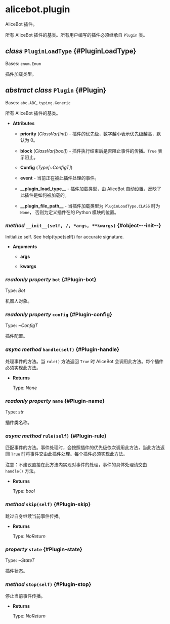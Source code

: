 # alicebot.plugin

AliceBot 插件。

所有 AliceBot 插件的基类。所有用户编写的插件必须继承自 `Plugin` 类。

## _class_ `PluginLoadType` {#PluginLoadType}

Bases: `enum.Enum`

插件加载类型。

## _abstract class_ `Plugin` {#Plugin}

Bases: `abc.ABC`, `typing.Generic`

所有 AliceBot 插件的基类。

- **Attributes**

  - **priority** (_ClassVar\[int\]_) - 插件的优先级，数字越小表示优先级越高，默认为 0。

  - **block** (_ClassVar\[bool\]_) - 插件执行结束后是否阻止事件的传播。`True` 表示阻止。

  - **Config** (_Type\[~ConfigT\]_)

  - **event** - 当前正在被此插件处理的事件。

  - **\_\_plugin\_load\_type\_\_** - 插件加载类型，由 AliceBot 自动设置，反映了此插件是如何被加载的。

  - **\_\_plugin\_file\_path\_\_** - 当插件加载类型为 `PluginLoadType.CLASS` 时为 `None`，
  否则为定义插件在的 Python 模块的位置。

### _method_ `__init__(self, /, *args, **kwargs)` {#object---init--}

Initialize self.  See help(type(self)) for accurate signature.

- **Arguments**

  - **args**

  - **kwargs**

### _readonly property_ `bot` {#Plugin-bot}

Type: _Bot_

机器人对象。

### _readonly property_ `config` {#Plugin-config}

Type: _~ConfigT_

插件配置。

### _async method_ `handle(self)` {#Plugin-handle}

处理事件的方法。当 `rule()` 方法返回 `True` 时 AliceBot 会调用此方法。每个插件必须实现此方法。

- **Returns**

  Type: _None_

### _readonly property_ `name` {#Plugin-name}

Type: _str_

插件类名称。

### _async method_ `rule(self)` {#Plugin-rule}

匹配事件的方法。事件处理时，会按照插件的优先级依次调用此方法，当此方法返回 `True` 时将事件交由此插件处理。每个插件必须实现此方法。

注意：不建议直接在此方法内实现对事件的处理，事件的具体处理请交由 `handle()` 方法。

- **Returns**

  Type: _bool_

### _method_ `skip(self)` {#Plugin-skip}

跳过自身继续当前事件传播。

- **Returns**

  Type: _NoReturn_

### _property_ `state` {#Plugin-state}

Type: _~StateT_

插件状态。

### _method_ `stop(self)` {#Plugin-stop}

停止当前事件传播。

- **Returns**

  Type: _NoReturn_
